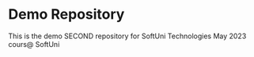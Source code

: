 # Demo Repository

This is the demo SECOND repository for SoftUni Technologies May 2023 cours@ SoftUni
